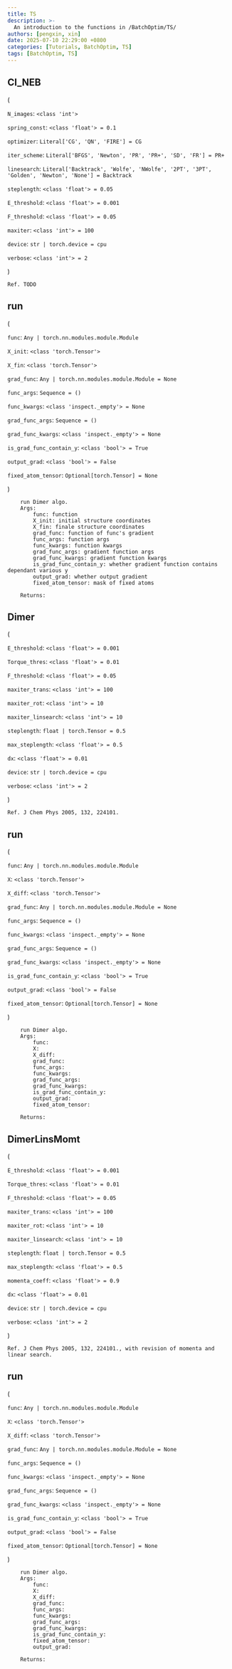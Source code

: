 ```yaml
---
title: TS
description: >-
  An introduction to the functions in /BatchOptim/TS/
authors: [pengxin, xin]
date: 2025-07-10 22:29:00 +0800
categories: [Tutorials, BatchOptim, TS]
tags: [BatchOptim, TS]
---
```


## CI_NEB

(

`N_images`: `<class 'int'>`

`spring_const`: `<class 'float'> = 0.1`

`optimizer`: `Literal['CG', 'QN', 'FIRE'] = CG`

`iter_scheme`: `Literal['BFGS', 'Newton', 'PR', 'PR+', 'SD', 'FR'] = PR+`

`linesearch`: `Literal['Backtrack', 'Wolfe', 'NWolfe', '2PT', '3PT', 'Golden', 'Newton', 'None'] = Backtrack`

`steplength`: `<class 'float'> = 0.05`

`E_threshold`: `<class 'float'> = 0.001`

`F_threshold`: `<class 'float'> = 0.05`

`maxiter`: `<class 'int'> = 100`

`device`: `str | torch.device = cpu`

`verbose`: `<class 'int'> = 2`

)


    Ref. TODO

    

## run

(

`func`: `Any | torch.nn.modules.module.Module`

`X_init`: `<class 'torch.Tensor'>`

`X_fin`: `<class 'torch.Tensor'>`

`grad_func`: `Any | torch.nn.modules.module.Module = None`

`func_args`: `Sequence = ()`

`func_kwargs`: `<class 'inspect._empty'> = None`

`grad_func_args`: `Sequence = ()`

`grad_func_kwargs`: `<class 'inspect._empty'> = None`

`is_grad_func_contain_y`: `<class 'bool'> = True`

`output_grad`: `<class 'bool'> = False`

`fixed_atom_tensor`: `Optional[torch.Tensor] = None`

)


        run Dimer algo.
        Args:
            func: function
            X_init: initial structure coordinates
            X_fin: finale structure coordinates
            grad_func: function of func's gradient
            func_args: function args
            func_kwargs: function kwargs
            grad_func_args: gradient function args
            grad_func_kwargs: gradient function kwargs
            is_grad_func_contain_y: whether gradient function contains dependant various y
            output_grad: whether output gradient
            fixed_atom_tensor: mask of fixed atoms

        Returns:

        

## Dimer

(

`E_threshold`: `<class 'float'> = 0.001`

`Torque_thres`: `<class 'float'> = 0.01`

`F_threshold`: `<class 'float'> = 0.05`

`maxiter_trans`: `<class 'int'> = 100`

`maxiter_rot`: `<class 'int'> = 10`

`maxiter_linsearch`: `<class 'int'> = 10`

`steplength`: `float | torch.Tensor = 0.5`

`max_steplength`: `<class 'float'> = 0.5`

`dx`: `<class 'float'> = 0.01`

`device`: `str | torch.device = cpu`

`verbose`: `<class 'int'> = 2`

)


    Ref. J Chem Phys 2005, 132, 224101.

    

## run

(

`func`: `Any | torch.nn.modules.module.Module`

`X`: `<class 'torch.Tensor'>`

`X_diff`: `<class 'torch.Tensor'>`

`grad_func`: `Any | torch.nn.modules.module.Module = None`

`func_args`: `Sequence = ()`

`func_kwargs`: `<class 'inspect._empty'> = None`

`grad_func_args`: `Sequence = ()`

`grad_func_kwargs`: `<class 'inspect._empty'> = None`

`is_grad_func_contain_y`: `<class 'bool'> = True`

`output_grad`: `<class 'bool'> = False`

`fixed_atom_tensor`: `Optional[torch.Tensor] = None`

)


        run Dimer algo.
        Args:
            func:
            X:
            X_diff:
            grad_func:
            func_args:
            func_kwargs:
            grad_func_args:
            grad_func_kwargs:
            is_grad_func_contain_y:
            output_grad:
            fixed_atom_tensor:

        Returns:

        

## DimerLinsMomt

(

`E_threshold`: `<class 'float'> = 0.001`

`Torque_thres`: `<class 'float'> = 0.01`

`F_threshold`: `<class 'float'> = 0.05`

`maxiter_trans`: `<class 'int'> = 100`

`maxiter_rot`: `<class 'int'> = 10`

`maxiter_linsearch`: `<class 'int'> = 10`

`steplength`: `float | torch.Tensor = 0.5`

`max_steplength`: `<class 'float'> = 0.5`

`momenta_coeff`: `<class 'float'> = 0.9`

`dx`: `<class 'float'> = 0.01`

`device`: `str | torch.device = cpu`

`verbose`: `<class 'int'> = 2`

)


    Ref. J Chem Phys 2005, 132, 224101., with revision of momenta and linear search.
    

## run

(

`func`: `Any | torch.nn.modules.module.Module`

`X`: `<class 'torch.Tensor'>`

`X_diff`: `<class 'torch.Tensor'>`

`grad_func`: `Any | torch.nn.modules.module.Module = None`

`func_args`: `Sequence = ()`

`func_kwargs`: `<class 'inspect._empty'> = None`

`grad_func_args`: `Sequence = ()`

`grad_func_kwargs`: `<class 'inspect._empty'> = None`

`is_grad_func_contain_y`: `<class 'bool'> = True`

`output_grad`: `<class 'bool'> = False`

`fixed_atom_tensor`: `Optional[torch.Tensor] = None`

)


        run Dimer algo.
        Args:
            func:
            X:
            X_diff:
            grad_func:
            func_args:
            func_kwargs:
            grad_func_args:
            grad_func_kwargs:
            is_grad_func_contain_y:
            fixed_atom_tensor:
            output_grad:

        Returns:
